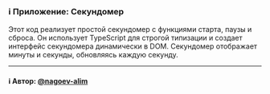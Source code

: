 ### ℹ️ Приложение: Секундомер
Этот код реализует простой секундомер с функциями старта, паузы и сброса.
Он использует TypeScript для строгой типизации и создает интерфейс секундомера
динамически в DOM. Секундомер отображает минуты и секунды, обновляясь каждую секунду.

-----
#### ℹ️ Автор: [@nagoev-alim](https://github.com/nagoev-alim)

